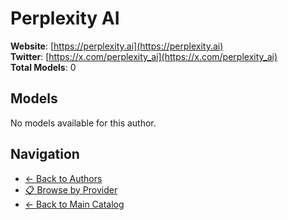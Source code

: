 # Perplexity AI

**Website**: [https://perplexity.ai](https://perplexity.ai)  
**Twitter**: [https://x.com/perplexity_ai](https://x.com/perplexity_ai)  
**Total Models**: 0

## Models

No models available for this author.

## Navigation

- [← Back to Authors](../README.md)
- [📋 Browse by Provider](../../providers/README.md)
- [← Back to Main Catalog](../../README.md)
